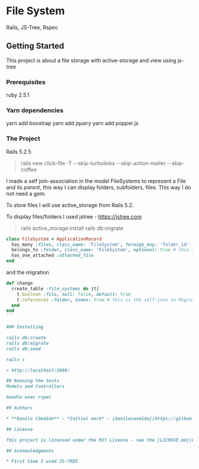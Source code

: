 # File System

Rails, JS-Tree, Rspec

## Getting Started

This project is about a file storage with active-storage and view using js-tree

### Prerequisites

ruby 2.5.1

### Yarn dependencies

yarn add boostrap
yarn add jquery
yarn add popper.js

### The Project
Rails 5.2.5
> rails new click-file -T --skip-turbolinks --skip-action-mailer --skip-coffee

I made a self join-association in the model FileSystems to represent a File and its *parent*, this way I can display folders, subfolders, files.
This way I do not need a gem.

To store files I will use active_storage from Rails 5.2.

To display files/folders I used jstree - https://jstree.com

> rails active_storage:install
  rails db:migrate

``` ruby
class FileSystem < ApplicationRecord
  has_many :files, class_name: 'FileSystem', foreign_key: 'folder_id'
  belongs_to :folder, class_name: 'FileSystem', optional: true # this is the self-join in Model
  has_one_attached :attached_file
end
```

and the migration
```` ruby
def change
  create_table :file_systems do |t|
    t.boolean :file, null: false, default: true
    t.references :folder, index: true # this is the self-join in Migration
  end
end
```

### Installing

rails db:create  
rails db:migrate  
rails db:seed  

rails s  

> http://localhost:3000/  

## Running the tests
Models and Controllers

bundle exec rspec

## Authors

* **Danilo Cândido** - *Initial work* - [danilocandido](https://github.com/danilocandido)

## License

This project is licensed under the MIT License - see the [LICENSE.md](LICENSE.md) file for details

## Acknowledgments

* First time I used JS-TREE
